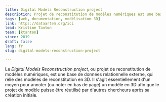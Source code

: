 ```yaml
---
title: Digital Models Reconstruction project
description: Projet de reconstitution de modèles numériques est une base de données relationnelle externe, qui relie des modèles de reconstitution en 3D
tags: [web, documentation, modélisation 3D]
link: https://dataartem.org/ici
lead: Kristine Tanton
team: [ktanton]
since: 2019
draft: false
lang: fr
slug: digital-models-reconstruction-project

---
```


<!-- ajouter bonnes dates, author/project lead? -->

Le *Digital Models Reconstruction project*, ou projet de reconstitution de modèles numériques, est une base de données relationnelle externe, qui relie des modèles de reconstitution en 3D. Il s'agit essentiellement d'un moyen pour annoter (ou noter en bas de page) un modèle en 3D afin que le projet de modèle puisse être réutilisé par d'autres chercheurs après sa création initiale.

